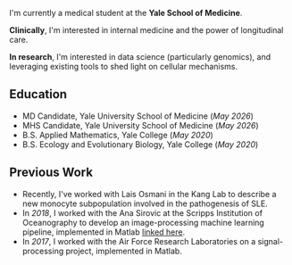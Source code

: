 I'm currently a medical student at the **Yale School of Medicine**.

**Clinically**, I'm interested in internal medicine and the power of longitudinal care. 

**In research**, I'm interested in data science (particularly genomics), and leveraging existing tools to shed light on cellular mechanisms. 

## Education
- MD Candidate, Yale University School of Medicine (_May 2026_)
- MHS Candidate, Yale University School of Medicine (_May 2026_)
- B.S. Applied Mathematics, Yale College (_May 2020_)
- B.S. Ecology and Evolutionary Biology, Yale College (_May 2020_)

## Previous Work
- Recently, I've worked with Lais Osmani in the Kang Lab to describe a new monocyte subpopulation involved in the pathogenesis of SLE.
- In _2018_, I worked with the Ana Sirovic at the Scripps Institution of Oceanography to develop an image-processing machine learning pipeline, implemented in Matlab [linked here](https://github.com/cpagniel/FishOASIS/tree/master/post_processing/automation).
- In _2017_, I worked with the Air Force Research Laboratories on a signal-processing project, implemented in Matlab.
